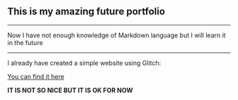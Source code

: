 ## This is my amazing future portfolio
---

Now I have not enough knowledge of Markdown language but I will learn it in the future

---

I already have created a simple website using Glitch:

[You can find it here](http://sayed94h.glitch.me)

**IT IS NOT SO NICE BUT IT IS OK FOR NOW**